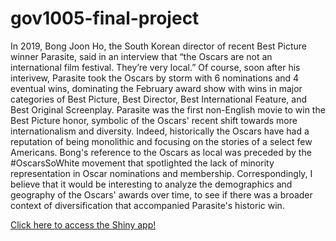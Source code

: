 # gov1005-final-project
In 2019, Bong Joon Ho, the South Korean director of recent Best Picture winner Parasite, said in an interview that “the Oscars are not an international film festival. They’re very local.” Of course, soon after his interivew, Parasite took the Oscars by storm with 6 nominations and 4 eventual wins, dominating the February award show with wins in major categories of Best Picture, Best Director, Best International Feature, and Best Original Screenplay. Parasite was the first non-English movie to win the Best Picture honor, symbolic of the Oscars' recent shift towards more internationalism and diversity. Indeed, historically the Oscars have had a reputation of being monolithic and focusing on the stories of a select few Americans. Bong's reference to the Oscars as local was preceded by the #OscarsSoWhite movement that spotlighted the lack of minority representation in Oscar nominations and membership. Correspondingly, I believe that it would be interesting to analyze the demographics and geography of the Oscars' awards over time, to see if there was a broader context of diversification that accompanied Parasite's historic win.

[Click here to access the Shiny app!](https://richard-zhu-64.shinyapps.io/Oscars_Local/)
